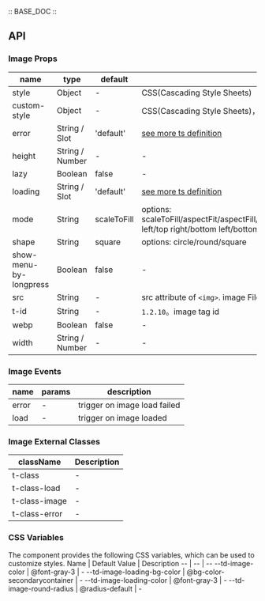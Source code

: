 :: BASE_DOC ::

## API

### Image Props

name | type | default | description | required
-- | -- | -- | -- | --
style | Object | - | CSS(Cascading Style Sheets) | N
custom-style | Object | - | CSS(Cascading Style Sheets)，used to set style on virtual component | N
error | String / Slot | 'default' | [see more ts definition](https://github.com/Tencent/tdesign-miniprogram/blob/develop/src/common/common.ts) | N
height | String / Number | - | \- | N
lazy | Boolean | false | \- | N
loading | String / Slot | 'default' | [see more ts definition](https://github.com/Tencent/tdesign-miniprogram/blob/develop/src/common/common.ts) | N
mode | String | scaleToFill | options: scaleToFill/aspectFit/aspectFill/widthFix/heightFix/top/bottom/center/left/right/top left/top right/bottom left/bottom right | N
shape | String | square | options: circle/round/square | N
show-menu-by-longpress | Boolean | false | \- | N
src | String | - | src attribute of `<img>`. image File can also be loaded | N
t-id | String | - | `1.2.10`。image tag id | N
webp | Boolean | false | \- | N
width | String / Number | - | \- | N

### Image Events

name | params | description
-- | -- | --
error | - | trigger on image load failed
load | - | trigger on image loaded
### Image External Classes

className | Description
-- | --
t-class | \-
t-class-load | \-
t-class-image | \-
t-class-error | \-

### CSS Variables

The component provides the following CSS variables, which can be used to customize styles.
Name | Default Value | Description
-- | -- | --
--td-image-color | @font-gray-3 | -
--td-image-loading-bg-color | @bg-color-secondarycontainer | -
--td-image-loading-color | @font-gray-3 | -
--td-image-round-radius | @radius-default | -